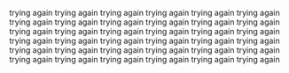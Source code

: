 trying again
trying again
trying again
trying again
trying again
trying again
trying again
trying again
trying again
trying again
trying again
trying again
trying again
trying again
trying again
trying again
trying again
trying again
trying again
trying again
trying again
trying again
trying again
trying again
trying again
trying again
trying again
trying again
trying again
trying again
trying again
trying again
trying again
trying again
trying again
trying again

